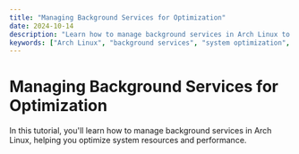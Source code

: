 ```yaml
---
title: "Managing Background Services for Optimization"
date: 2024-10-14
description: "Learn how to manage background services in Arch Linux to optimize system performance."
keywords: ["Arch Linux", "background services", "system optimization", "Linux administration"]
---
```


# Managing Background Services for Optimization

In this tutorial, you'll learn how to manage background services in Arch Linux, helping you optimize system resources and performance.
